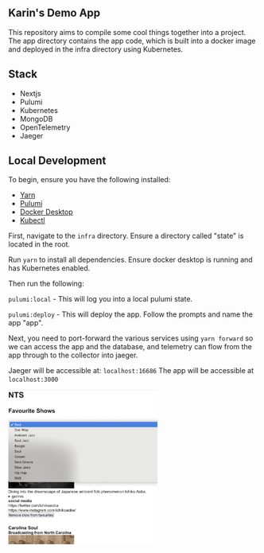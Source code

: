## Karin's Demo App

This repository aims to compile some cool things together into a project. The app directory contains the app code, which is built into a docker image and deployed in the infra directory using Kubernetes.

## Stack

- Nextjs
- Pulumi
- Kubernetes
- MongoDB
- OpenTelemetry
- Jaeger

## Local Development

To begin, ensure you have the following installed:

- [Yarn](https://classic.yarnpkg.com/lang/en/docs/install/#mac-stable)
- [Pulumi](https://www.pulumi.com/docs/iac/download-install/)
- [Docker Desktop](https://www.docker.com/products/docker-desktop/)
- [Kubectl](https://kubernetes.io/docs/tasks/tools/install-kubectl-macos/)

First, navigate to the `infra` directory. Ensure a directory called "state" is located in the root.

Run `yarn` to install all dependencies. Ensure docker desktop is running and has Kubernetes enabled.

Then run the following:

`pulumi:local` - This will log you into a local pulumi state.

`pulumi:deploy` - This will deploy the app. Follow the prompts and name the app "app".

Next, you need to port-forward the various services using `yarn forward` so we can access the app and the database, and telemetry can flow from the app through to the collector into jaeger.

Jaeger will be accessible at: `localhost:16686`
The app will be accessible at `localhost:3000`

<img src="image.png" alt="nts" width="300"/>
